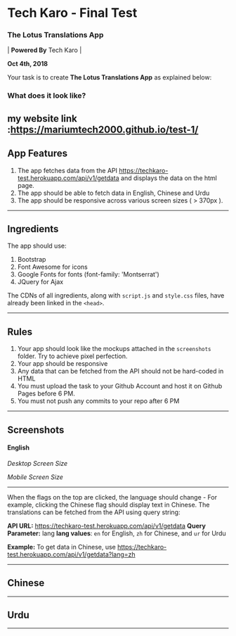 # Tech Karo - Final Test
### The Lotus Translations App

| **Powered By** Tech Karo  |

**Oct 4th, 2018**

Your task is to create **The Lotus Translations App** as explained below:

### What does it look like?

my website link :https://mariumtech2000.github.io/test-1/
----

## App Features
1. The app fetches data from the API https://techkaro-test.herokuapp.com/api/v1/getdata and displays the data on the html page.
2. The app should be able to fetch data in English, Chinese and Urdu
3. The app should be responsive across various screen sizes ( > 370px ).
---

## Ingredients
The app should use:
1. Bootstrap
2. Font Awesome for icons
3. Google Fonts for fonts (font-family: 'Montserrat')
4. JQuery for Ajax

The CDNs of all ingredients, along with `script.js` and `style.css` files, have already been linked in the `<head>`.

----

## Rules
1. Your app should look like the mockups attached in the `screenshots` folder. Try to achieve pixel perfection.
2. Your app should be responsive
3. Any data that can be fetched from the API should not be hard-coded in HTML
4. You must upload the task to your Github Account and host it on Github Pages before 6 PM. 
5. You must not push any commits to your repo after 6 PM

----

## Screenshots

#### English
*Desktop Screen Size*

*Mobile Screen Size*

-------
When the flags on the top are clicked, the language should change - For example, clicking the Chinese flag should display text in Chinese. The translations can be fetched from the API using query string:

**API URL:** https://techkaro-test.herokuapp.com/api/v1/getdata
**Query Parameter:** lang
**lang values**: `en` for English, `zh` for Chinese, and `ur` for Urdu

**Example:** To get data in Chinese, use https://techkaro-test.herokuapp.com/api/v1/getdata?lang=zh

-------------------

## Chinese

------
## Urdu

------
